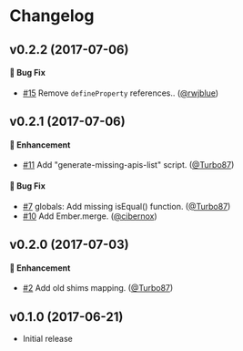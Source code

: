 # Changelog

## v0.2.2 (2017-07-06)

#### :bug: Bug Fix
* [#15](https://github.com/ember-cli/ember-rfc176-data/pull/15) Remove `defineProperty` references.. ([@rwjblue](https://github.com/rwjblue))


## v0.2.1 (2017-07-06)

#### :rocket: Enhancement
* [#11](https://github.com/ember-cli/ember-rfc176-data/pull/11) Add "generate-missing-apis-list" script. ([@Turbo87](https://github.com/Turbo87))

#### :bug: Bug Fix
* [#7](https://github.com/ember-cli/ember-rfc176-data/pull/7) globals: Add missing isEqual() function. ([@Turbo87](https://github.com/Turbo87))
* [#10](https://github.com/ember-cli/ember-rfc176-data/pull/10) Add Ember.merge. ([@cibernox](https://github.com/cibernox))


## v0.2.0 (2017-07-03)

#### :rocket: Enhancement
* [#2](https://github.com/ember-cli/ember-rfc176-data/pull/2) Add old shims mapping. ([@Turbo87](https://github.com/Turbo87))


## v0.1.0 (2017-06-21)

* Initial release
